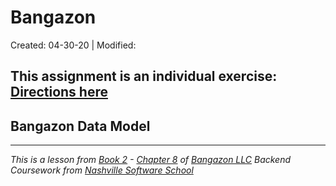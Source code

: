 # Bangazon

Created: 04-30-20 | Modified:

This assignment is an individual exercise: [Directions here]()
---

## Bangazon Data Model
<!-- - [Code]() -->
<!-- - [Directions]() -->

---
_This is a lesson from [Book 2](https://github.com/nashville-software-school/bangazon-llc/tree/master/book-2-sql) - [Chapter 8](https://github.com/nashville-software-school/bangazon-llc/blob/master/book-2-sql/chapters/BANGAZON_ERD.md) of [Bangazon LLC](https://github.com/nashville-software-school/bangazon-llc) Backend Coursework from [Nashville Software School](https://github.com/nashville-software-school)_